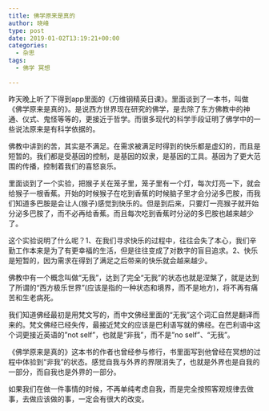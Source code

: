 ```yaml
---
title: 佛学原来是真的
author: 晓峰
type: post
date: 2019-01-02T13:19:21+00:00
categories:
  - 杂思
tags:
  - 佛学 冥想

---
```

昨天晚上听了下得到app里面的《万维钢精英日课》。里面谈到了一本书，叫做《佛学原来是真的》。是说西方世界现在研究的佛学，是去除了东方佛教中的神通、仪式、鬼怪等等的，更接近于哲学。而很多现代的科学手段证明了佛学中的一些说法原来是有科学依据的。
<!--more-->

佛教中讲到的苦，其实是不满足。在需求被满足时得到的快乐都是虚幻的，而且是短暂的。我们都是受基因的控制，是基因的奴隶，是基因的工具。基因为了更大范围的传播，控制着我们的喜怒哀乐。

里面谈到了一个实验，把猴子关在笼子里，笼子里有一个灯，每次灯亮一下，就会给猴子一根香蕉。开始的时候猴子在吃到香蕉的时候脑子里才会分泌多巴胺，而我们知道多巴胺是会让人(猴子)感觉到快乐的。但是到后来，只要灯一亮猴子就开始分泌多巴胺了，而不必再给香蕉。而且每次吃到香蕉时分泌的多巴胺也越来越少了。

这个实验说明了什么呢？1、在我们寻求快乐的过程中，往往会失了本心，我们辛勤工作本来是为了有更幸福的生活，但是往往变成了对数字的盲目追求。2、快乐是短暂的，因为需求在得到了满足之后带来的快乐就会越来越少。

佛教中有一个概念叫做“无我”，达到了完全“无我”的状态也就是涅槃了，就是达到了所谓的“西方极乐世界”(应该是指的一种状态和境界，而不是地方)，将不再有痛苦和生老病死。

我们知道佛经最初是用梵文写的，而中文佛经里面的“无我”这个词汇自然是翻译而来的。梵文佛经已经失传，最接近梵文的应该是巴利语写就的佛经。在巴利语中这个词更接近英语的”not self”，也就是“非我”，而不是”no self”、“无我”。

《佛学原来是真的》这本书的作者也曾经参与修行，书里面写到他曾经在冥想的过程中体验到“非我”的状态。感觉自我与外界的界限消失了，也就是外界也是自我的一部分，而自我也是外界的一部分。

如果我们在做一件事情的时候，不再单纯考虑自我，而是完全按照客观规律去做事，去做应该做的事，一定会有很大的改变。